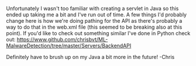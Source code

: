 Unfortunately I wasn't too familiar with creating a servlet in Java so this ended up taking me a bit and I've run out of time. A few things I'd probably change here is how we're doing pathing for the API as there's probably a way to do that in the web.xml file (this seemed to be breaking also at this point). If you'd like to check out something similar I've done in Python check out: https://www.github.com/chrisbvt/ML-MalwareDetection/tree/master/Servers/BackendAPI

Definitely have to brush up on my Java a bit more in the future!
-Chris
